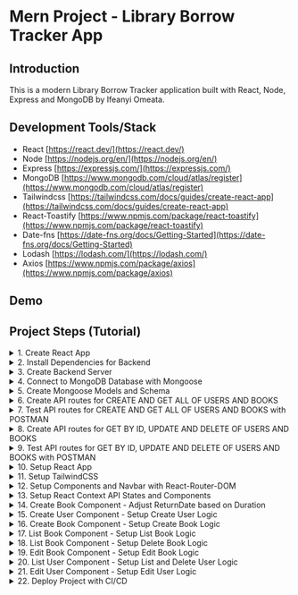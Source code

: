 # Mern Project - Library Borrow Tracker App

## Introduction

This is a modern Library Borrow Tracker application built with React, Node, Express and MongoDB by Ifeanyi Omeata.

## Development Tools/Stack

- React [https://react.dev/](https://react.dev/)
- Node [https://nodejs.org/en/](https://nodejs.org/en/)
- Express [https://expressjs.com/](https://expressjs.com/)
- MongoDB [https://www.mongodb.com/cloud/atlas/register](https://www.mongodb.com/cloud/atlas/register)
- Tailwindcss [https://tailwindcss.com/docs/guides/create-react-app](https://tailwindcss.com/docs/guides/create-react-app)
- React-Toastify [https://www.npmjs.com/package/react-toastify](https://www.npmjs.com/package/react-toastify)
- Date-fns [https://date-fns.org/docs/Getting-Started](https://date-fns.org/docs/Getting-Started)
- Lodash [https://lodash.com/](https://lodash.com/)
- Axios [https://www.npmjs.com/package/axios](https://www.npmjs.com/package/axios)

## Demo

## Project Steps (Tutorial)

<details>
<summary>1. Create React App</summary>

# Create React App

### [https://github.com/omeatai/mern-library-tracker/commit/b450864d806dd7394e99b0068e7fa13dc7801c6e](https://github.com/omeatai/mern-library-tracker/commit/b450864d806dd7394e99b0068e7fa13dc7801c6e)

```x
yarn create react-app .
```

<img width="1101" alt="image" src="https://github.com/omeatai/mern-project-library-tracker/assets/32337103/9d3685f6-d603-4151-8fb8-ab0bdf70dbb5">

# #End</details>

<details>
<summary>2. Install Dependencies for Backend </summary>

# Install Dependencies for Backend

### [https://github.com/omeatai/mern-project-library-tracker/commit/2d613a6a2ab200f6481cdc7af8e3a6532264557a](https://github.com/omeatai/mern-project-library-tracker/commit/2d613a6a2ab200f6481cdc7af8e3a6532264557a)

# Create Backend Folder

```x
mkdir backend
cd backend
```

# Intialise npm

```x
npm init -y
```

# Install Dependencies for backend (Express, Mongoose, Cross-Origin-Resource-Sharing and DotENV)

```x
npm install express mongoose cors dotenv
yarn add express mongoose cors dotenv
```

# Install Nodemon

```x
sudo npm install -g nodemon
```

<img width="1101" alt="image" src="https://github.com/omeatai/mern-project-library-tracker/assets/32337103/bc7e1c78-d24d-45fe-ac5c-129414028c6c">
<img width="1101" alt="image" src="https://github.com/omeatai/mern-project-library-tracker/assets/32337103/a5cf7b43-8f8a-41d6-8ec6-4b83224c6c6f">

# #End</details>

<details>
<summary>3. Create Backend Server </summary>

# Create Backend Server

### [https://github.com/omeatai/mern-project-library-tracker/commit/3a9652e5f33d3e4e129692bbadc9d50888a86b5c](https://github.com/omeatai/mern-project-library-tracker/commit/3a9652e5f33d3e4e129692bbadc9d50888a86b5c)

# Start Server

```x
cd backend
nodemon server.js
```

<img width="1024" alt="image" src="https://github.com/omeatai/mern-project-library-tracker/assets/32337103/a5f3af93-3a79-444b-b957-c7e9ea337a88">
<img width="1024" alt="image" src="https://github.com/omeatai/mern-project-library-tracker/assets/32337103/ed4c30ee-e6db-4550-9c3f-a0008a5d627f">

# #End</details>

<details>
<summary>4. Connect to MongoDB Database with Mongoose </summary>

# Connect to MongoDB Database with Mongoose

### [https://github.com/omeatai/mern-project-library-tracker/commit/d7a5b66d79d926cf26bffd72e2f62a55d78888a7](https://github.com/omeatai/mern-project-library-tracker/commit/d7a5b66d79d926cf26bffd72e2f62a55d78888a7)

<img width="1187" alt="image" src="https://github.com/omeatai/mern-project-library-tracker/assets/32337103/d7b1562f-31a9-4d12-8565-f29e4e18a19f">
<img width="1187" alt="image" src="https://github.com/omeatai/mern-project-library-tracker/assets/32337103/de394043-4a5a-4b86-a701-f5b8d0194b05">
<img width="1187" alt="image" src="https://github.com/omeatai/mern-project-library-tracker/assets/32337103/b3e4a538-9a26-42f7-85ec-40989d82b29f">
<img width="1024" alt="image" src="https://github.com/omeatai/mern-project-library-tracker/assets/32337103/021a0f83-a529-43a1-ba7b-655e6cc72d7a">
<img width="1024" alt="Screenshot 2023-11-13 at 7 32 33 AM" src="https://github.com/omeatai/mern-project-library-tracker/assets/32337103/c7dbddd8-4152-4d7a-859d-92fa7fe1364f">
<img width="1024" alt="image" src="https://github.com/omeatai/mern-project-library-tracker/assets/32337103/37a2052d-be9d-4589-8ce4-27408ab6cd5a">

# #End</details>

<details>
<summary>5. Create Mongoose Models and Schema </summary>

# Create Mongoose Models and Schema

### [https://github.com/omeatai/mern-project-library-tracker/commit/c30a97574a110c9936e635700fe85c322645bdd4](https://github.com/omeatai/mern-project-library-tracker/commit/c30a97574a110c9936e635700fe85c322645bdd4)

<img width="1024" alt="image" src="https://github.com/omeatai/mern-project-library-tracker/assets/32337103/5767d9f9-49bb-499a-9f69-64d654f265aa">
<img width="1024" alt="image" src="https://github.com/omeatai/mern-project-library-tracker/assets/32337103/01a994c2-dcee-43be-81bf-46ea28cb35d7">
<img width="1024" alt="image" src="https://github.com/omeatai/mern-project-library-tracker/assets/32337103/cb1729f1-9559-4011-9b49-826daefc4270">

# #End</details>

<details>
<summary>6. Create API routes for CREATE AND GET ALL OF USERS AND BOOKS </summary>

# Create API routes for CREATE AND GET ALL OF USERS AND BOOKS

### [https://github.com/omeatai/mern-project-library-tracker/commit/8c1a951d99bddcc22a11e1fa1aa6027af676fa62](https://github.com/omeatai/mern-project-library-tracker/commit/8c1a951d99bddcc22a11e1fa1aa6027af676fa62)

<img width="1024" alt="image" src="https://github.com/omeatai/mern-project-library-tracker/assets/32337103/979ada54-e519-48d7-97b8-0cd3aaf145dd">
<img width="1024" alt="image" src="https://github.com/omeatai/mern-project-library-tracker/assets/32337103/10661982-1ccb-4523-b682-6b977bc0d269">
<img width="1024" alt="image" src="https://github.com/omeatai/mern-project-library-tracker/assets/32337103/87c41391-e563-42df-9be2-daed098266fe">
<img width="1024" alt="image" src="https://github.com/omeatai/mern-project-library-tracker/assets/32337103/4354266e-c12c-479b-8de5-545e035644f5">
<img width="1024" alt="image" src="https://github.com/omeatai/mern-project-library-tracker/assets/32337103/a3f1c470-b518-47a0-883c-9c5de7324f81">

# #End</details>

<details>
<summary>7. Test API routes for CREATE AND GET ALL OF USERS AND BOOKS with POSTMAN</summary>

# Test API routes for CREATE AND GET ALL OF USERS AND BOOKS with POSTMAN

# POST/CREATE USER 

<img width="1360" alt="image" src="https://github.com/omeatai/mern-project-library-tracker/assets/32337103/e42d5e66-368c-4c70-be94-fc20ddaf5280">

# GET ALL USERS

<img width="1360" alt="image" src="https://github.com/omeatai/mern-project-library-tracker/assets/32337103/1715c083-dbe1-4dda-9150-4d9ded83a191">

# POST/CREATE BOOK

<img width="1302" alt="image" src="https://github.com/omeatai/mern-project-library-tracker/assets/32337103/151175f6-a417-4547-ac91-bbeb18867af7">

# GET ALL BOOKS

<img width="1302" alt="image" src="https://github.com/omeatai/mern-project-library-tracker/assets/32337103/3d6b9d0d-c627-487d-b336-6e75d32d10de">

# ATLAS MONGODB

<img width="1187" alt="image" src="https://github.com/omeatai/mern-project-library-tracker/assets/32337103/2b531e9f-9e2a-48db-872f-bb9cf357e5e5">

<img width="1186" alt="image" src="https://github.com/omeatai/mern-project-library-tracker/assets/32337103/5ebe7293-9508-4ee8-bc50-dc2cbc96e4fa">

# #End</details>

<details>
<summary>8. Create API routes for GET BY ID, UPDATE AND DELETE OF USERS AND BOOKS</summary>

# Create API routes for GET BY ID, UPDATE AND DELETE OF USERS AND BOOKS

### [https://github.com/omeatai/mern-project-library-tracker/commit/a247c390a14276a719bf46eea43c177d12daa4f8](https://github.com/omeatai/mern-project-library-tracker/commit/a247c390a14276a719bf46eea43c177d12daa4f8)

<img width="1024" alt="image" src="https://github.com/omeatai/mern-project-library-tracker/assets/32337103/17c5f437-b47b-4402-9da9-e1a398433d5a">

<img width="1024" alt="image" src="https://github.com/omeatai/mern-project-library-tracker/assets/32337103/2472e9d0-50bc-4d6b-87a0-de92a86c18fb">

<img width="1024" alt="image" src="https://github.com/omeatai/mern-project-library-tracker/assets/32337103/648e90e3-4080-49e0-a3fa-87f16d6721c4">

# #End</details>

<details>
<summary>9. Test API routes for GET BY ID, UPDATE AND DELETE OF USERS AND BOOKS with POSTMAN</summary>

# Test API routes for GET BY ID, UPDATE AND DELETE OF USERS AND BOOKS with POSTMAN

# GET BY ID USER 

<img width="1302" alt="image" src="https://github.com/omeatai/mern-project-library-tracker/assets/32337103/14e8fa5c-0741-4d2b-ab2f-495d2105501f">

# UPDATE USER 

<img width="1302" alt="image" src="https://github.com/omeatai/mern-project-library-tracker/assets/32337103/025017bd-3111-4920-b728-b31985daee6f">

# DELETE USER 

<img width="1302" alt="image" src="https://github.com/omeatai/mern-project-library-tracker/assets/32337103/933d9ebb-cac5-4c83-8651-cba92e7c92c4">

# GET BY ID BOOK

<img width="1302" alt="image" src="https://github.com/omeatai/mern-project-library-tracker/assets/32337103/f89fb4c6-b1d3-4689-b340-36bd0dd47f82">

# UPDATE BOOK

<img width="1302" alt="image" src="https://github.com/omeatai/mern-project-library-tracker/assets/32337103/ac103251-6b68-4800-b389-83c03c01f1b3">

# DELETE BOOK

<img width="1302" alt="image" src="https://github.com/omeatai/mern-project-library-tracker/assets/32337103/baae7f10-cbf9-4bd1-83ec-01852903334a">

# ATLAS MONGODB

<img width="1185" alt="image" src="https://github.com/omeatai/mern-project-library-tracker/assets/32337103/188aa66a-e1a6-4026-89c8-eb4e1d51bed2">

# #End</details>

<details>
<summary>10. Setup React App </summary>

# Setup React App

### [https://github.com/omeatai/mern-project-library-tracker/commit/310176864c6713656cda468b99316b41fecf6ef9](https://github.com/omeatai/mern-project-library-tracker/commit/310176864c6713656cda468b99316b41fecf6ef9)

# Start React App

```x
npm run start
```

<img width="1019" alt="image" src="https://github.com/omeatai/mern-project-library-tracker/assets/32337103/ed214662-6b58-4f43-8c98-7875bdf5e118">
<img width="1019" alt="image" src="https://github.com/omeatai/mern-project-library-tracker/assets/32337103/8325106c-c191-4263-b864-93837cd72196">
<img width="1019" alt="image" src="https://github.com/omeatai/mern-project-library-tracker/assets/32337103/3367703b-736b-4bb4-aef6-3f29ed5207f7">
<img width="1019" alt="image" src="https://github.com/omeatai/mern-project-library-tracker/assets/32337103/d23c5ff7-68d5-4678-bb80-50c75b163988">
<img width="1270" alt="image" src="https://github.com/omeatai/mern-project-library-tracker/assets/32337103/7ccd46da-1790-4506-8d5c-072c41f5a98b">

# #End</details>

<details>
<summary>11. Setup TailwindCSS </summary>

# Setup TailwindCSS

### [https://github.com/omeatai/mern-project-library-tracker/commit/f380fa1b83a6a2dacdc1149e779a31c625a50129](https://github.com/omeatai/mern-project-library-tracker/commit/f380fa1b83a6a2dacdc1149e779a31c625a50129)

# To Install Bootstrap

```x
npm install bootstrap
```

```x
import "bootstrap/dist/css/bootstrap.min.css"
```

# To install TailwindCSS

```x
npm install -D tailwindcss
npx tailwindcss init
```

# tailwind.config.js

```js
/** @type {import('tailwindcss').Config} */
module.exports = {
  content: [
    "./src/**/*.{js,jsx,ts,tsx}",
  ],
  theme: {
    extend: {},
  },
  plugins: [],
}
```

# index.css

```css
@tailwind base;
@tailwind components;
@tailwind utilities;
```

# Run React App

```x
npm run start
```

<img width="1271" alt="image" src="https://github.com/omeatai/mern-project-library-tracker/assets/32337103/7e115d66-38f5-48f8-94f3-62af846e1303">
<img width="1025" alt="image" src="https://github.com/omeatai/mern-project-library-tracker/assets/32337103/5c44c611-ada7-4cd0-bc50-8994a653619c">
<img width="1025" alt="image" src="https://github.com/omeatai/mern-project-library-tracker/assets/32337103/dd352271-c8c4-4485-91a8-4feebe353930">
<img width="1025" alt="image" src="https://github.com/omeatai/mern-project-library-tracker/assets/32337103/aa7da5bd-0048-4778-8b20-fd0a9a056a88">
<img width="1025" alt="image" src="https://github.com/omeatai/mern-project-library-tracker/assets/32337103/23fa87d0-32ce-4c34-a644-b3498f22a9ff">
<img width="1272" alt="image" src="https://github.com/omeatai/mern-project-library-tracker/assets/32337103/5b93f13d-fe2a-4de2-b44f-3cd8adb6965a">

# #End</details>

<details>
<summary>12. Setup Components and Navbar with React-Router-DOM </summary>

# Setup Components and Navbar with React-Router-DOM

### [https://github.com/omeatai/mern-project-library-tracker/commit/dfc1332121c455368d85edc05944de0fa90a8fb5](https://github.com/omeatai/mern-project-library-tracker/commit/dfc1332121c455368d85edc05944de0fa90a8fb5)

# Install React-Router-DOM

```x
npm install react-router-dom
```

# Install React Headless UI 

```x
npm install @headlessui/react
```

<img width="1027" alt="image" src="https://github.com/omeatai/mern-project-library-tracker/assets/32337103/d17dd0e6-d416-4f91-8f14-b11d7f7cd9d5">
<img width="1027" alt="image" src="https://github.com/omeatai/mern-project-library-tracker/assets/32337103/d80783e6-791b-466c-a6aa-d4664259951f">
<img width="1027" alt="image" src="https://github.com/omeatai/mern-project-library-tracker/assets/32337103/4fadf25d-5104-4503-bc4b-e65870a16611">
<img width="1027" alt="image" src="https://github.com/omeatai/mern-project-library-tracker/assets/32337103/bd1cff55-a1c2-4922-807a-53442430b3f1">
<img width="1027" alt="image" src="https://github.com/omeatai/mern-project-library-tracker/assets/32337103/f6d1e989-cd20-4a8c-9550-74530bbb657a">
<img width="1027" alt="image" src="https://github.com/omeatai/mern-project-library-tracker/assets/32337103/7e80d7ea-1ac5-414f-a6ee-08034cda8951">
<img width="1027" alt="image" src="https://github.com/omeatai/mern-project-library-tracker/assets/32337103/157b0fb4-abd2-4c9e-a482-49757ebcd77d">
<img width="1027" alt="image" src="https://github.com/omeatai/mern-project-library-tracker/assets/32337103/c168c7b1-a7c7-4ac8-9743-6901eced4548">
<img width="1168" alt="image" src="https://github.com/omeatai/mern-project-library-tracker/assets/32337103/ea95bbcc-6ad2-442e-8244-4b0f00c8953b">
<img width="1168" alt="image" src="https://github.com/omeatai/mern-project-library-tracker/assets/32337103/d269988e-ca32-4ca6-a3af-79b2c1b8b789">

# #End</details>

<details>
<summary>13. Setup React Context API States and Components </summary>

# Setup React Context API States and Components

### [https://github.com/omeatai/mern-project-library-tracker/commit/ea7830b06d2d95e24926cefadd141e72ae68d5c2](https://github.com/omeatai/mern-project-library-tracker/commit/ea7830b06d2d95e24926cefadd141e72ae68d5c2)

# Install Material UI

```x
npm install @mui/material @emotion/react @emotion/styled
yarn add @mui/material @emotion/react @emotion/styled
```

# Install React MUI Date Picker

```x
npm install @mui/x-date-pickers
npm install dayjs

yarn add @mui/x-date-pickers
yarn add dayjs
```

# Install Date-FNS

```x
npm install date-fns
```

<img width="1011" alt="image" src="https://github.com/omeatai/mern-project-library-tracker/assets/32337103/d87396f7-a3fd-4cae-b442-be8402d92f0a">
<img width="1011" alt="image" src="https://github.com/omeatai/mern-project-library-tracker/assets/32337103/5d46bff8-259a-421b-ba35-09c858b8e399">
<img width="1011" alt="image" src="https://github.com/omeatai/mern-project-library-tracker/assets/32337103/fc574d18-8065-45d5-bcf4-bf39daa9ad1d">
<img width="1011" alt="image" src="https://github.com/omeatai/mern-project-library-tracker/assets/32337103/15bfbf22-869e-4090-af9c-6b2b76013feb">
<img width="1252" alt="image" src="https://github.com/omeatai/mern-project-library-tracker/assets/32337103/4d9fe7f5-7d2e-4897-ae89-ae0ba28c3725">
<img width="1217" alt="image" src="https://github.com/omeatai/mern-project-library-tracker/assets/32337103/14e3caee-7dba-45ca-9e8f-9cdc32ed6216">
<img width="1217" alt="image" src="https://github.com/omeatai/mern-project-library-tracker/assets/32337103/022c1186-5ba7-4335-a3e7-c20984b4687d">
<img width="1217" alt="image" src="https://github.com/omeatai/mern-project-library-tracker/assets/32337103/ad24992f-3fc6-4cd3-a842-547014413ddf">

# #End</details>

<details>
<summary>14. Create Book Component - Adjust ReturnDate based on Duration </summary>

# Adjust ReturnDate based on Duration 

### [https://github.com/omeatai/mern-project-library-tracker/commit/faf671648f1d55940ffcab4b4c1fa330f66d4d9b](https://github.com/omeatai/mern-project-library-tracker/commit/faf671648f1d55940ffcab4b4c1fa330f66d4d9b)

<img width="1011" alt="image" src="https://github.com/omeatai/mern-project-library-tracker/assets/32337103/786bc2d7-6d68-4a43-9f92-5d42b7b7e8f7">
<img width="1215" alt="image" src="https://github.com/omeatai/mern-project-library-tracker/assets/32337103/756fd3de-cb79-4f73-9b59-26783b54d60e">

# #End</details>

<details>
<summary>15. Create User Component - Setup Create User Logic </summary>

# Create User Component - Setup Create User Logic

### [https://github.com/omeatai/mern-project-library-tracker/commit/ec471988fcbd407d1d7847b842e0c3581117cf14](https://github.com/omeatai/mern-project-library-tracker/commit/ec471988fcbd407d1d7847b842e0c3581117cf14)

# Install Lodash

```x
npm i --save lodash
```

# Install Axios

```x
npm i axios
```

# Install Toastify

```x
npm install --save react-toastify
yarn add react-toastify
```

<img width="1297" alt="image" src="https://github.com/omeatai/mern-project-library-tracker/assets/32337103/cf89c333-34df-4037-bf61-4102ee80c730">
<img width="1297" alt="image" src="https://github.com/omeatai/mern-project-library-tracker/assets/32337103/b30ba7ba-fd5a-4b53-ad86-b933c9f5e1b3">
<img width="1297" alt="image" src="https://github.com/omeatai/mern-project-library-tracker/assets/32337103/5c307b62-aa50-4944-958f-4b31b2148bb2">
<img width="1297" alt="image" src="https://github.com/omeatai/mern-project-library-tracker/assets/32337103/560f8b7a-9908-43a5-8546-5e0d39e53b14">
<img width="1011" alt="image" src="https://github.com/omeatai/mern-project-library-tracker/assets/32337103/705dfdbb-e1c7-418d-b5d4-cd329cefa7e9">
<img width="1011" alt="image" src="https://github.com/omeatai/mern-project-library-tracker/assets/32337103/92d5dd87-13d6-4703-894e-4c36f4a4fb0c">
<img width="1299" alt="image" src="https://github.com/omeatai/mern-project-library-tracker/assets/32337103/69a7e3a8-b7e2-4e85-97e5-28a556e1e74b">
<img width="1299" alt="image" src="https://github.com/omeatai/mern-project-library-tracker/assets/32337103/605db3a5-e43a-4805-9ccb-d264feaac3b8">
<img width="1299" alt="image" src="https://github.com/omeatai/mern-project-library-tracker/assets/32337103/559d620d-6d9f-42c2-bd06-03541773c1f2">
<img width="1250" alt="image" src="https://github.com/omeatai/mern-project-library-tracker/assets/32337103/3e308d91-1e7d-4f1c-b829-857ecea9b698">
<img width="1290" alt="image" src="https://github.com/omeatai/mern-project-library-tracker/assets/32337103/28aa53dd-7e81-43fe-a602-ea7c2727ff74">

# #End</details>

<details>
<summary>16. Create Book Component - Setup Create Book Logic </summary>

# Create Book Component - Setup Create Book Logic

### [https://github.com/omeatai/mern-project-library-tracker/commit/25f11b356a3f4faf96445a9e91f22e9757be4e56](https://github.com/omeatai/mern-project-library-tracker/commit/25f11b356a3f4faf96445a9e91f22e9757be4e56)

<img width="1010" alt="image" src="https://github.com/omeatai/mern-project-library-tracker/assets/32337103/dab881e0-e0f5-431c-be52-6043335b4c9c">
<img width="1010" alt="image" src="https://github.com/omeatai/mern-project-library-tracker/assets/32337103/0fab3573-12a7-4d21-972e-b766b093cfa7">
<img width="1298" alt="image" src="https://github.com/omeatai/mern-project-library-tracker/assets/32337103/d95472c8-c756-42c9-98ab-a52fbcacad8c">
<img width="1038" alt="image" src="https://github.com/omeatai/mern-project-library-tracker/assets/32337103/f36bda88-40d6-495e-b934-7fb8b4af6277">
<img width="1298" alt="image" src="https://github.com/omeatai/mern-project-library-tracker/assets/32337103/c06caec3-c377-4ba4-ac68-1e796a7bf2ce">
<img width="1298" alt="image" src="https://github.com/omeatai/mern-project-library-tracker/assets/32337103/ab3d97ff-bf00-426c-bf27-e951f0d8f995">
<img width="1251" alt="image" src="https://github.com/omeatai/mern-project-library-tracker/assets/32337103/78d1a19d-cbbf-469b-81f2-9c90e976268e">
<img width="1297" alt="image" src="https://github.com/omeatai/mern-project-library-tracker/assets/32337103/0d3d2a71-0c8d-4b7d-a283-928811f5a4e4">

# #End</details>

<details>
<summary>17. List Book Component - Setup List Book Logic </summary>

# List Book Component - Setup List Book Logic

### [https://github.com/omeatai/mern-project-library-tracker/commit/f15def9c91248b8debb161eb8c43a4a30a4ca4db](https://github.com/omeatai/mern-project-library-tracker/commit/f15def9c91248b8debb161eb8c43a4a30a4ca4db)

### [https://github.com/omeatai/mern-project-library-tracker/commit/9d0ccf965dd65bc498a752e87bbae7cb6fe6d30e](https://github.com/omeatai/mern-project-library-tracker/commit/9d0ccf965dd65bc498a752e87bbae7cb6fe6d30e)

<img width="1008" alt="image" src="https://github.com/omeatai/mern-project-library-tracker/assets/32337103/416d8c49-ae7e-4c0f-ba49-a23614127232">
<img width="1371" alt="image" src="https://github.com/omeatai/mern-project-library-tracker/assets/32337103/3be27b09-58ce-479b-91b7-182a51edfbf1">
<img width="1371" alt="image" src="https://github.com/omeatai/mern-project-library-tracker/assets/32337103/846de0e7-b367-41ae-81c2-7a702857b8e6">
<img width="1371" alt="image" src="https://github.com/omeatai/mern-project-library-tracker/assets/32337103/2c57425d-e9b7-453e-87d5-65b484b66c69">

# #End</details>

<details>
<summary>18. List Book Component - Setup Delete Book Logic </summary>

# List Book Component - Setup Delete Book Logic

### [https://github.com/omeatai/mern-project-library-tracker/commit/a0bc82e6013fcc4ac631be52c8fa3ab6171f5bdf](https://github.com/omeatai/mern-project-library-tracker/commit/a0bc82e6013fcc4ac631be52c8fa3ab6171f5bdf)

<img width="1008" alt="image" src="https://github.com/omeatai/mern-project-library-tracker/assets/32337103/6453f657-c4a5-43ae-ac76-b193be97fcfd">
<img width="1008" alt="image" src="https://github.com/omeatai/mern-project-library-tracker/assets/32337103/b27eaaba-60bf-48c8-bfbd-79690fecc53b">
<img width="1243" alt="image" src="https://github.com/omeatai/mern-project-library-tracker/assets/32337103/ccdab27a-6614-4ead-968d-f6c0c4bba43e">
<img width="1243" alt="image" src="https://github.com/omeatai/mern-project-library-tracker/assets/32337103/c9b2165e-05cf-4d29-8219-db22f21b0c2f">
<img width="1243" alt="image" src="https://github.com/omeatai/mern-project-library-tracker/assets/32337103/0b88e886-afb2-40a8-b1de-1159c3759397">
<img width="1243" alt="image" src="https://github.com/omeatai/mern-project-library-tracker/assets/32337103/cb263df5-ef75-43da-a891-37f52bd04ae1">

# #End</details>

<details>
<summary>19. Edit Book Component - Setup Edit Book Logic </summary>

# Edit Book Component - Setup Edit Book Logic

### [https://github.com/omeatai/mern-project-library-tracker/commit/427d31476fecd7de54e21d5e0bf3e31455691dd5](https://github.com/omeatai/mern-project-library-tracker/commit/427d31476fecd7de54e21d5e0bf3e31455691dd5)

<img width="1008" alt="image" src="https://github.com/omeatai/mern-project-library-tracker/assets/32337103/74bf2d6e-6088-4697-8aa2-d3212bb6afba">
<img width="1008" alt="image" src="https://github.com/omeatai/mern-project-library-tracker/assets/32337103/2e0722fb-5961-4dcc-a7d6-81735387502f">
<img width="1243" alt="image" src="https://github.com/omeatai/mern-project-library-tracker/assets/32337103/9f5a2f6c-1c87-493b-ac97-1379922da2f2">
<img width="1247" alt="image" src="https://github.com/omeatai/mern-project-library-tracker/assets/32337103/1017020a-4dc9-4372-ae49-8d191e554f3e">
<img width="1245" alt="image" src="https://github.com/omeatai/mern-project-library-tracker/assets/32337103/e78a7eb7-5edd-47f2-aab0-74a725c5fbd4">

# #End</details>

<details>
<summary>20. List User Component - Setup List and Delete User Logic </summary>

# List User Component - Setup List and Delete User Logic 

### [https://github.com/omeatai/mern-project-library-tracker/commit/4c85ef05795fbd2a71f89cc8af4a0b44c611ae62](https://github.com/omeatai/mern-project-library-tracker/commit/4c85ef05795fbd2a71f89cc8af4a0b44c611ae62)

<img width="1010" alt="image" src="https://github.com/omeatai/mern-project-library-tracker/assets/32337103/e47faf9f-47e0-451a-89a3-b719338e7482">
<img width="1010" alt="image" src="https://github.com/omeatai/mern-project-library-tracker/assets/32337103/560d4414-22c3-425f-9227-3c1ac051e691">
<img width="1267" alt="image" src="https://github.com/omeatai/mern-project-library-tracker/assets/32337103/8f909896-fee4-4cd5-bbb0-a2b24a07d240">

# #End</details>

<details>
<summary>21. Edit User Component - Setup Edit User Logic </summary>

# Edit User Component - Setup Edit User Logic 

### [https://github.com/omeatai/mern-project-library-tracker/commit/01b0963d5107d8d4bc052a7b53f928b6f6c72cc2](https://github.com/omeatai/mern-project-library-tracker/commit/01b0963d5107d8d4bc052a7b53f928b6f6c72cc2)

<img width="1148" alt="image" src="https://github.com/omeatai/mern-project-library-tracker/assets/32337103/7ca61773-5c95-478d-aa1a-b7110cb84089">
<img width="1148" alt="image" src="https://github.com/omeatai/mern-project-library-tracker/assets/32337103/e898d6fb-5137-494b-a3cd-489ce696cc6c">
<img width="1306" alt="image" src="https://github.com/omeatai/mern-project-library-tracker/assets/32337103/888f0127-9246-4bb1-8303-54d56f31db2a">
<img width="1306" alt="image" src="https://github.com/omeatai/mern-project-library-tracker/assets/32337103/863c7f08-08ca-45c7-837e-08f98a16340a">
<img width="1306" alt="image" src="https://github.com/omeatai/mern-project-library-tracker/assets/32337103/70c6fa44-856a-4c18-a848-805ba258d4a7">
<img width="1251" alt="image" src="https://github.com/omeatai/mern-project-library-tracker/assets/32337103/63238774-ac79-47e5-9947-e34175fc6eea">

# #End</details>

<details>
<summary>22. Deploy Project with CI/CD </summary>

# Deploy Project with CI/CD

<img width="1146" alt="image" src="https://github.com/omeatai/mern-project-library-tracker/assets/32337103/8498cc6f-bad3-4b98-9f3f-dfc5df9a094d">
<img width="1318" alt="image" src="https://github.com/omeatai/mern-project-library-tracker/assets/32337103/8dc7c5e6-e5eb-46c7-89bf-639021d07146">




# #End</details>















